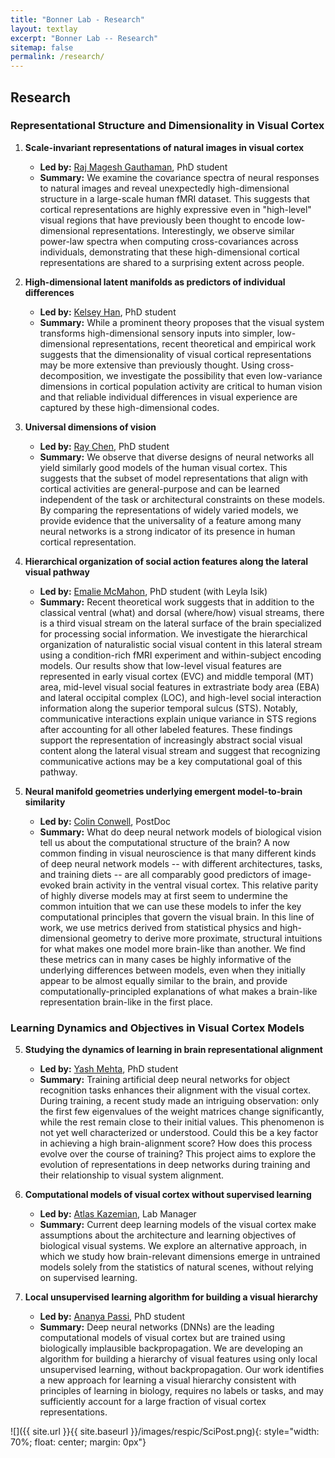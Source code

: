 ```yaml
---
title: "Bonner Lab - Research"
layout: textlay
excerpt: "Bonner Lab -- Research"
sitemap: false
permalink: /research/
---
```


## Research

### Representational Structure and Dimensionality in Visual Cortex

1. **Scale-invariant representations of natural images in visual cortex**
   - **Led by:** [Raj Magesh Gauthaman](https://raj-magesh.org/), PhD student
   - **Summary:** 
     We examine the covariance spectra of neural responses to natural images and reveal unexpectedly high-dimensional structure in a large-scale human fMRI dataset. This suggests that cortical representations are highly expressive even in "high-level" visual regions that have previously been thought to encode low-dimensional representations. Interestingly, we observe similar power-law spectra when computing cross-covariances across individuals, demonstrating that these high-dimensional cortical representations are shared to a surprising extent across people.

2. **High-dimensional latent manifolds as predictors of individual differences**
   - **Led by:** [Kelsey Han](https://kelseyhan-jhu.github.io/), PhD student
   - **Summary:** 
     While a prominent theory proposes that the visual system transforms high-dimensional sensory inputs into simpler, low-dimensional representations, recent theoretical and empirical work suggests that the dimensionality of visual cortical representations may be more extensive than previously thought. Using cross-decomposition, we investigate the possibility that even low-variance dimensions in cortical population activity are critical to human vision and that reliable individual differences in visual experience are captured by these high-dimensional codes.

3. **Universal dimensions of vision**
   - **Led by:** [Ray Chen](https://zche377.github.io/), PhD student
   - **Summary:** 
     We observe that diverse designs of neural networks all yield similarly good models of the human visual cortex. This suggests that the subset of model representations that align with cortical activities are general-purpose and can be learned independent of the task or architectural constraints on these models. By comparing the representations of widely varied models, we provide evidence that the universality of a feature among many neural networks is a strong indicator of its presence in human cortical representation.

4. **Hierarchical organization of social action features along the lateral visual pathway**
   - **Led by:** [Emalie McMahon](https://emaliemcmahon.github.io/), PhD student (with Leyla Isik)
   - **Summary:** 
     Recent theoretical work suggests that in addition to the classical ventral (what) and dorsal (where/how) visual streams, there is a third visual stream on the lateral surface of the brain specialized for processing social information. We investigate the hierarchical organization of naturalistic social visual content in this lateral stream using a condition-rich fMRI experiment and within-subject encoding models. Our results show that low-level visual features are represented in early visual cortex (EVC) and middle temporal (MT) area, mid-level visual social features in extrastriate body area (EBA) and lateral occipital complex (LOC), and high-level social interaction information along the superior temporal sulcus (STS). Notably, communicative interactions explain unique variance in STS regions after accounting for all other labeled features. These findings support the representation of increasingly abstract social visual content along the lateral visual stream and suggest that recognizing communicative actions may be a key computational goal of this pathway.

5. **Neural manifold geometries underlying emergent model-to-brain similarity**
   - **Led by:** [Colin Conwell](https://colinconwell.github.io/), PostDoc
   - **Summary:** 
     What do deep neural network models of biological vision tell us about the computational structure of the brain? A now common finding in visual neuroscience is that many different kinds of deep neural network models -- with different architectures, tasks, and training diets -- are all comparably good predictors of image-evoked brain activity in the ventral visual cortex. This relative parity of highly diverse models may at first seem to undermine the common intuition that we can use these models to infer the key computational principles that govern the visual brain. In this line of work, we use metrics derived from statistical physics and high-dimensional geometry to derive more proximate, structural intuitions for what makes one model more brain-like than another. We find these metrics can in many cases be highly informative of the underlying differences between models, even when they initially appear to be almost equally similar to the brain, and provide computationally-principled explanations of what makes a brain-like representation brain-like in the first place.

### Learning Dynamics and Objectives in Visual Cortex Models

5. **Studying the dynamics of learning in brain representational alignment**
   - **Led by:** [Yash Mehta](https://yashmehta.github.io/), PhD student
   - **Summary:** 
     Training artificial deep neural networks for object recognition tasks enhances their alignment with the visual cortex. During training, a recent study made an intriguing observation: only the first few eigenvalues of the weight matrices change significantly, while the rest remain close to their initial values. This phenomenon is not yet well characterized or understood. Could this be a key factor in achieving a high brain-alignment score? How does this process evolve over the course of training? This project aims to explore the evolution of representations in deep networks during training and their relationship to visual system alignment.

6. **Computational models of visual cortex without supervised learning**
   - **Led by:** [Atlas Kazemian](https://akazemian.github.io/personal_profile/), Lab Manager
   - **Summary:** 
     Current deep learning models of the visual cortex make assumptions about the architecture and learning objectives of biological visual systems. We explore an alternative approach, in which we study how brain-relevant dimensions emerge in untrained models solely from the statistics of natural scenes, without relying on supervised learning.

7. **Local unsupervised learning algorithm for building a visual hierarchy**
   - **Led by:** [Ananya Passi](https://cogsci.jhu.edu/directory/ananya-passi/), PhD student
   - **Summary:** 
     Deep neural networks (DNNs) are the leading computational models of visual cortex but are trained using biologically implausible backpropagation. We are developing an algorithm for building a hierarchy of visual features using only local unsupervised learning, without backpropagation. Our work identifies a new approach for learning a visual hierarchy consistent with principles of learning in biology, requires no labels or tasks, and may sufficiently account for a large fraction of visual cortex representations.

![]({{ site.url }}{{ site.baseurl }}/images/respic/SciPost.png){: style="width: 70%; float: center; margin: 0px"}



